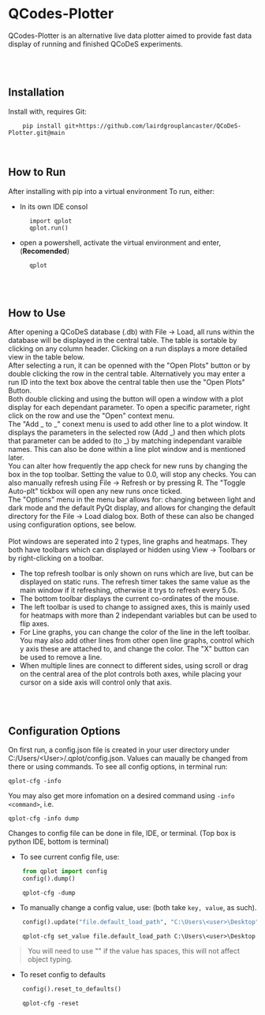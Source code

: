 QCodes-Plotter
==============

QCodes-Plotter is an alternative live data plotter aimed to provide fast data display of running and finished QCoDeS experiments.

<br/>
<br/>

Installation
------------

Install with, requires Git:
```console
    pip install git+https://github.com/lairdgrouplancaster/QCoDeS-Plotter.git@main
```
<br/>

How to Run
----------

After installing with pip into a virtual environment
To run, either:
* In its own IDE consol
```console  
      import qplot
      qplot.run()
```
* open a powershell, activate the virtual environment and enter, (**Recomended**)
```console
      qplot
```
<br/>
<br/>

How to Use
----------
After opening a QCoDeS database (.db) with File -> Load, all runs within the database will be displayed in the central table. The table is sortable by clicking on any column header.
Clicking on a run displays a more detailed view in the table below. <br/>
After selecting a run, it can be openned with the "Open Plots" button or by double clicking the row in the central table. Alternatively you may enter a run ID into the text box above the central table then use the "Open Plots" Button. <br/>
Both double clicking and using the button will open a window with a plot display for each dependant parameter. To open a specific parameter, right click on the row and use the "Open" context menu. <br/> 
The "Add _ to _" conext menu is used to add other line to a plot window. It displays the parameters in the selected row (Add _) and then which plots that parameter can be added to (to _) by matching independant varaible names. This can also be done within a line plot window and is mentioned later.
<br/>
You can alter how frequently the app check for new runs by changing the box in the top toolbar. Setting the value to 0.0, will stop any checks. You can also manually refresh using File -> Refresh or by pressing R. The "Toggle Auto-plt" tickbox will open any new runs once ticked.
<br/>
The "Options" menu in the menu bar allows for: changing between light and dark mode and the default PyQt display, and allows for changing the default directory for the File -> Load dialog box. Both of these can also be changed using configuration options, see below. 
<br/>
<br/>
Plot windows are seperated into 2 types, line graphs and heatmaps. They both have toolbars which can displayed or hidden using View -> Toolbars or by right-clicking on a toolbar. <br/>
* The top refresh toolbar is only shown on runs which are live, but can be displayed on static runs. The refresh timer takes the same value as the main window if it refreshing, otherwise it trys to refresh every 5.0s.
* The bottom toolbar displays the current co-ordinates of the mouse.
* The left toolbar is used to change to assigned axes, this is mainly used for heatmaps with more than 2 independant variables but can be used to flip axes.
* For Line graphs, you can change the color of the line in the left toolbar. You may also add other lines from other open line graphs, control which y axis these are attached to, and change the color. The "X" button can be used to remove a line.
* When multiple lines are connect to different sides, using scroll or drag on the central area of the plot controls both axes, while placing your cursor on a side axis will control only that axis.

<br/>
<br/>

Configuration Options
---------------------
On first run, a config.json file is created in your user directory under C:/Users/\<User\>/.qplot/config.json. Values can maually be changed from there or using commands.
To see all config options, in terminal run:
```console
qplot-cfg -info
```
You may also get more infomation on a desired command using `-info <command>`, i.e.
```console
qplot-cfg -info dump
```

Changes to config file can be done in file, IDE, or terminal.  (Top box is python IDE, bottom is terminal)
* To see current config file, use:
```python
    from qplot import config
    config().dump()
```
```console
    qplot-cfg -dump
```
* To manually change a config value, use: (both take `key, value`, as such).
```python
    config().update("file.default_load_path", "C:\Users\<user>\Desktop")
```
```console
    qplot-cfg set_value file.default_load_path C:\Users\<user>\Desktop
```
> You will need to use "" if the value has spaces, this will not affect object typing.
  
* To reset config to defaults
```python
    config().reset_to_defaults()
```
```console
    qplot-cfg -reset
```
